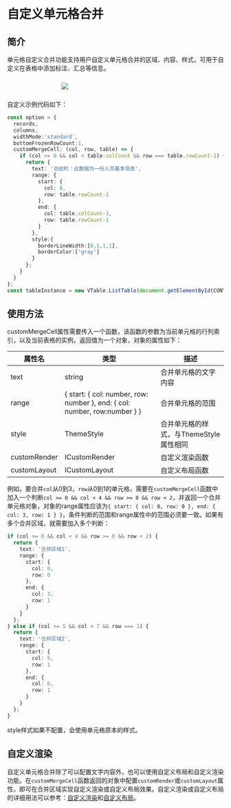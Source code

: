 # 自定义单元格合并

## 简介

单元格自定义合并功能支持用户自定义单元格合并的区域、内容、样式，可用于自定义在表格中添加标注、汇总等信息。

<div style="display: flex; justify-content: center;">
  <img src="https://lf9-dp-fe-cms-tos.byteorg.com/obj/bit-cloud/VTable/preview/custom-merge.png" style="flex: 0 0 50%; padding: 10px;">
</div>

自定义示例代码如下：

```ts
const option = {
  records,
  columns,
  widthMode:'standard',
  bottomFrozenRowCount:1,
  customMergeCell: (col, row, table) => {
    if (col >= 0 && col < table.colCount && row === table.rowCount-1) {
      return {
        text: '总结栏：此数据为一份人员基本信息',
        range: {
          start: {
            col: 0,
            row: table.rowCount-1
          },
          end: {
            col: table.colCount-1,
            row: table.rowCount-1
          }
        },
        style:{
          borderLineWidth:[6,1,1,1],
          borderColor:['gray']
        }
      };
    }
  }
};
const tableInstance = new VTable.ListTable(document.getElementById(CONTAINER_ID),option);
```

## 使用方法

customMergeCell属性需要传入一个函数，该函数的参数为当前单元格的行列索引，以及当前表格的实例，返回值为一个对象，对象的属性如下：

| 属性名 | 类型 | 描述 |
| --- | --- | --- |
| text | string | 合并单元格的文字内容 |
| range | { start: { col: number, row: number }, end: { col: number, row:number } } | 合并单元格的范围 |
| style | ThemeStyle | 合并单元格的样式，与ThemeStyle属性相同 |
| customRender | ICustomRender | 自定义渲染函数 |
| customLayout | ICustomLayout | 自定义布局函数 |

例如，要合并`col`从0到3，`row`从0到1的单元格，需要在`customMergeCell`函数中加入一个判断`col >= 0 && col < 4 && row >= 0 && row < 2`，并返回一个合并单元格对象，对象的range属性应该为`{ start: { col: 0, row: 0 }, end: { col: 3, row: 1 } }`，条件判断的范围和range属性中的范围必须要一致。如果有多个合并区域，就需要加入多个判断：

```ts
if (col >= 0 && col < 4 && row >= 0 && row < 2) {
  return {
    text: '合并区域1',
    range: {
      start: {
        col: 0,
        row: 0
      },
      end: {
        col: 3,
        row: 1
      }
    }
  };
} else if (col >= 5 && col < 7 && row === 1) {
  return {
    text: '合并区域2',
    range: {
      start: {
        col: 5,
        row: 1
      },
      end: {
        col: 6,
        row: 1
      }
    }
  };
}
```

style样式如果不配置，会使用单元格原本的样式。

## 自定义渲染

自定义单元格合并除了可以配置文字内容外，也可以使用自定义布局和自定义渲染功能。在`customMergeCell`函数返回的对象中配置`customRender`或`customLayout`属性，即可在合并区域实现自定义渲染或自定义布局效果。自定义渲染或自定义布局的详细用法可以参考：[自定义渲染](./custom_render)和[自定义布局](./custom_layout)。
